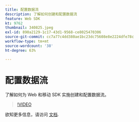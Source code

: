 ```yaml
---
title: 配置数据流
description: 了解如何创建和配置数据流
feature: Web SDK
kt: 9762
thumbnail: 340825.jpeg
exl-id: 890a2129-1c17-43d1-9568-ce8025470306
source-git-commit: cc7a77c4dd380ae1bc23dc75608e8e2224dfe78c
workflow-type: tm+mt
source-wordcount: '38'
ht-degree: 63%

---
```


# 配置数据流

了解如何为 Web 和移动 SDK 实施创建和配置数据流。

>[!VIDEO](https://video.tv.adobe.com/v/340825?quality=12&learn=on)

欲知更多信息，请访问 [文档](https://experienceleague.adobe.com/docs/experience-platform/edge/fundamentals/datastreams.html).
